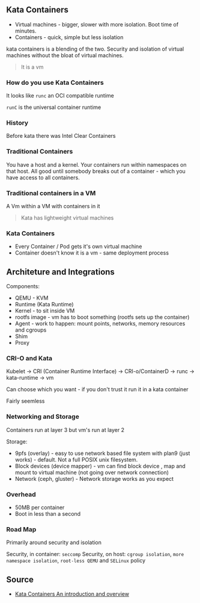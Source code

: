 ## Kata Containers

* Virtual machines - bigger, slower with more isolation. Boot time of minutes.
* Containers - quick, simple but less isolation

kata containers is a blending of the two. Security and isolation of virtual machines without the bloat of virtual machines.

> It is a vm

### How do you use Kata Containers

It looks like `runc` an OCI compatible runtime

`runC` is the universal container runtime

### History

Before kata there was Intel Clear Containers

### Traditional Containers

You have a host and a kernel. Your containers run within namespaces on that host.
All good until somebody breaks out of a container - which you have access to all containers.

### Traditional containers in a VM

A Vm within a VM with containers in it

> Kata has lightweight virtual machines

### Kata Containers

* Every Container / Pod gets it's own virtual machine
* Container doesn't know it is a vm - same deployment process

## Architeture and Integrations

Components:

* QEMU - KVM
* Runtime (Kata Runtime)
* Kernel - to sit inside VM
* rootfs image - vm has to boot something (rootfs sets up the container)
* Agent - work to happen: mount points, networks, memory resources and cgroups
* Shim
* Proxy

### CRI-O and Kata

Kubelet -> CRI (Container Runtime Interface) -> CRI-o/ContainerD    -> runc
                                                                    -> kata-runtime -> vm

Can choose which you want - if you don't trust it run it in a kata container

Fairly seemless

### Networking and Storage

Containers run at layer 3 but vm's run at layer 2

Storage:

* 9pfs (overlay) - easy to use network based file system with plan9 (just works) - default. Not a full POSIX unix filesystem.
* Block devices (device mapper) - vm can find block device , map and mount to virtual machine (not going over network connection)
* Network (ceph, gluster) - Network storage works as you expect

### Overhead

* 50MB per container
* Boot in less than a second

### Road Map

Primarily around security and isolation

Security, in container: `seccomp`
Security, on host: `cgroup isolation`, `more namespace isolation`, `root-less QEMU` and `SELinux` policy


## Source

* [Kata Containers An introduction and overview](https://www.youtube.com/watch?v=4gmLXyMeYWI)






